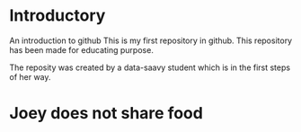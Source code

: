 # Introductory
An introduction to github
This is my first repository in github.
This repository has been made for educating purpose.

The reposity was created by a data-saavy student which is in the first steps of her way. 

# Joey does not share food
